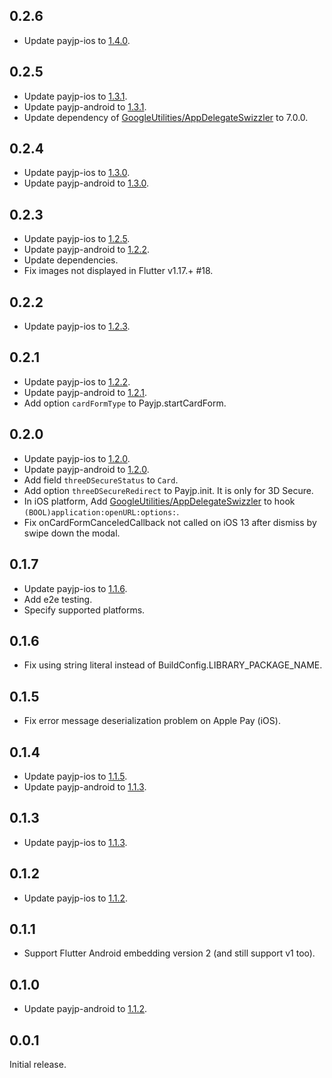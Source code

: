 ## 0.2.6

- Update payjp-ios to [1.4.0](https://github.com/payjp/payjp-ios/releases/tag/1.4.0).

## 0.2.5

- Update payjp-ios to [1.3.1](https://github.com/payjp/payjp-ios/releases/tag/1.3.1).
- Update payjp-android to [1.3.1](https://github.com/payjp/payjp-android/releases/tag/1.3.1).
- Update dependency of [GoogleUtilities/AppDelegateSwizzler](https://github.com/firebase/firebase-ios-sdk/tree/master/GoogleUtilities/AppDelegateSwizzler) to 7.0.0.

## 0.2.4

- Update payjp-ios to [1.3.0](https://github.com/payjp/payjp-ios/releases/tag/1.3.0).
- Update payjp-android to [1.3.0](https://github.com/payjp/payjp-android/releases/tag/1.3.0).

## 0.2.3

- Update payjp-ios to [1.2.5](https://github.com/payjp/payjp-ios/releases/tag/1.2.5).
- Update payjp-android to [1.2.2](https://github.com/payjp/payjp-android/releases/tag/1.2.2).
- Update dependencies.
- Fix images not displayed in Flutter v1.17.+ #18.

## 0.2.2

- Update payjp-ios to [1.2.3](https://github.com/payjp/payjp-ios/releases/tag/1.2.3).

## 0.2.1

- Update payjp-ios to [1.2.2](https://github.com/payjp/payjp-ios/releases/tag/1.2.2).
- Update payjp-android to [1.2.1](https://github.com/payjp/payjp-android/releases/tag/1.2.1).
- Add option `cardFormType` to Payjp.startCardForm. 

## 0.2.0

- Update payjp-ios to [1.2.0](https://github.com/payjp/payjp-ios/releases/tag/1.2.0).
- Update payjp-android to [1.2.0](https://github.com/payjp/payjp-android/releases/tag/1.2.0).
- Add field `threeDSecureStatus` to `Card`.
- Add option `threeDSecureRedirect` to Payjp.init. It is only for 3D Secure.
- In iOS platform, Add [GoogleUtilities/AppDelegateSwizzler](https://github.com/firebase/firebase-ios-sdk/tree/master/GoogleUtilities/AppDelegateSwizzler) to hook `(BOOL)application:openURL:options:`.
- Fix onCardFormCanceledCallback not called on iOS 13 after dismiss by swipe down the modal.

## 0.1.7

- Update payjp-ios to [1.1.6](https://github.com/payjp/payjp-ios/releases/tag/1.1.6).
- Add e2e testing.
- Specify supported platforms.

## 0.1.6

- Fix using string literal instead of BuildConfig.LIBRARY_PACKAGE_NAME.

## 0.1.5

- Fix error message deserialization problem on Apple Pay (iOS).

## 0.1.4

- Update payjp-ios to [1.1.5](https://github.com/payjp/payjp-ios/releases/tag/1.1.5).
- Update payjp-android to [1.1.3](https://github.com/payjp/payjp-android/releases/tag/1.1.3).

## 0.1.3

- Update payjp-ios to [1.1.3](https://github.com/payjp/payjp-ios/releases/tag/1.1.3).

## 0.1.2

- Update payjp-ios to [1.1.2](https://github.com/payjp/payjp-ios/releases/tag/1.1.2).

## 0.1.1

- Support Flutter Android embedding version 2 (and still support v1 too).

## 0.1.0

- Update payjp-android to [1.1.2](https://github.com/payjp/payjp-android/releases/tag/1.1.2).

## 0.0.1

Initial release.
